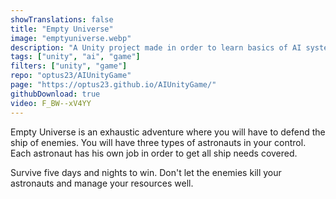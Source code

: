 ```yaml
---
showTranslations: false
title: "Empty Universe"
image: "emptyuniverse.webp"
description: "A Unity project made in order to learn basics of AI systems"
tags: ["unity", "ai", "game"]
filters: ["unity", "game"]
repo: "optus23/AIUnityGame"
page: "https://optus23.github.io/AIUnityGame/"
githubDownload: true
video: F_BW--xV4YY
---
```

Empty Universe is an exhaustic adventure where you will have to defend the ship of enemies. You will have three types of astronauts in your control. Each astronaut has his own job in order to get all ship needs covered.

Survive five days and nights to win. Don't let the enemies kill your astronauts and manage your resources well.